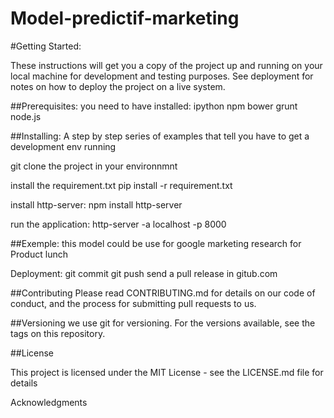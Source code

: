 # Model-predictif-marketing

#Getting Started:

These instructions will get you a copy of the project up and running on your local machine for development and testing purposes. See deployment for notes on how to deploy the project on a live system.

##Prerequisites:
you need to have installed:
ipython 
npm 
bower
grunt
node.js

##Installing:
A step by step series of examples that tell you have to get a development env running

git clone the project in your environnmnt


install the requirement.txt
pip  install -r requirement.txt

install http-server:
npm install http-server 

run the application:
http-server -a localhost -p 8000



##Exemple:
this model could be use for google marketing research
for Product lunch

Deployment:
git commit
git push 
send a pull release in gitub.com


##Contributing
Please read CONTRIBUTING.md for details on our code of conduct, and the process for submitting pull requests to us.


##Versioning
we use git for versioning. For the versions available, see the tags on this repository.


##License

This project is licensed under the MIT License - see the LICENSE.md file for details

Acknowledgments


